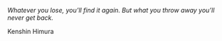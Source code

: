 <i>Whatever you lose, you’ll find it again. But what you throw away you’ll never get back.</i>

Kenshin Himura
